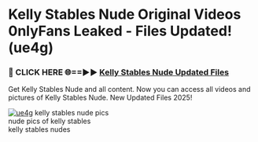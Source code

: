 # Kelly Stables Nude Original Videos 0nlyFans Leaked - Files Updated! (ue4g)

<h3>🔴 CLICK HERE 🌐==►► <a href="https://tinyurl.com/4mcuefdz" rel="nofollow">Kelly Stables Nude Updated Files</a></h3>

Get Kelly Stables Nude and all content. Now you can access all videos and pictures of Kelly Stables Nude. New Updated Files 2025!

[![ue4g](https://i.imgur.com/StAQSOY.gif)](https://tinyurl.com/4mcuefdz)
kelly stables nude pics<br>
nude pics of kelly stables<br>
kelly stables nudes